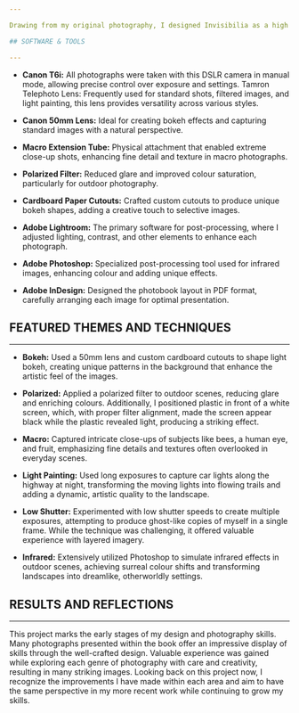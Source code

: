 ```yaml
---

Drawing from my original photography, I designed Invisibilia as a high school capstone project to highlight my skills in both design and photography. Each section showcases themed collections that reflect my versatility and depth in these areas. Unlike the photobook I later created in university, Invisibilia presents each page individually in PDF format. For the best experience, please view this PDF as a physical book, with each two-page spread after the cover representing a full spread. You can explore the project here on the page or open it in a separate tab by clicking the link above the PDF viewer.

## SOFTWARE & TOOLS

---
```


- **Canon T6i:** All photographs were taken with this DSLR camera in manual mode, allowing precise control over exposure and settings.
Tamron Telephoto Lens: Frequently used for standard shots, filtered images, and light painting, this lens provides versatility across various styles.

- **Canon 50mm Lens:** Ideal for creating bokeh effects and capturing standard images with a natural perspective.

- **Macro Extension Tube:** Physical attachment that enabled extreme close-up shots, enhancing fine detail and texture in macro photographs.

- **Polarized Filter:** Reduced glare and improved colour saturation, particularly for outdoor photography.

- **Cardboard Paper Cutouts:** Crafted custom cutouts to produce unique bokeh shapes, adding a creative touch to selective images.

- **Adobe Lightroom:** The primary software for post-processing, where I adjusted lighting, contrast, and other elements to enhance each photograph.

- **Adobe Photoshop:** Specialized post-processing tool used for infrared images, enhancing colour and adding unique effects.

- **Adobe InDesign:** Designed the photobook layout in PDF format, carefully arranging each image for optimal presentation.

## FEATURED THEMES AND TECHNIQUES

---

- **Bokeh:** Used a 50mm lens and custom cardboard cutouts to shape light bokeh, creating unique patterns in the background that enhance the artistic feel of the images.

- **Polarized:** Applied a polarized filter to outdoor scenes, reducing glare and enriching colours. Additionally, I positioned plastic in front of a white screen, which, with proper filter alignment, made the screen appear black while the plastic revealed light, producing a striking effect.

- **Macro:** Captured intricate close-ups of subjects like bees, a human eye, and fruit, emphasizing fine details and textures often overlooked in everyday scenes.

- **Light Painting:** Used long exposures to capture car lights along the highway at night, transforming the moving lights into flowing trails and adding a dynamic, artistic quality to the landscape.

- **Low Shutter:** Experimented with low shutter speeds to create multiple exposures, attempting to produce ghost-like copies of myself in a single frame. While the technique was challenging, it offered valuable experience with layered imagery.

- **Infrared:** Extensively utilized Photoshop to simulate infrared effects in outdoor scenes, achieving surreal colour shifts and transforming landscapes into dreamlike, otherworldly settings.

## RESULTS AND REFLECTIONS

---

This project marks the early stages of my design and photography skills. Many photographs presented within the book offer an impressive display of skills through the well-crafted design. Valuable experience was gained while exploring each genre of photography with care and creativity, resulting in many striking images. Looking back on this project now, I recognize the improvements I have made within each area and aim to have the same perspective in my more recent work while continuing to grow my skills.